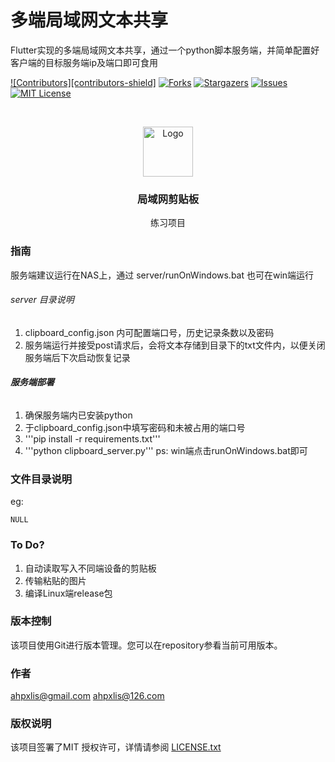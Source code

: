 

# 多端局域网文本共享

Flutter实现的多端局域网文本共享，通过一个python脚本服务端，并简单配置好客户端的目标服务端ip及端口即可食用

<!-- PROJECT SHIELDS -->

[![Contributors][contributors-shield]][contributors-url]
[![Forks][forks-shield]][forks-url]
[![Stargazers][stars-shield]][stars-url]
[![Issues][issues-shield]][issues-url]
[![MIT License][license-shield]][license-url]


<!-- PROJECT LOGO -->
<br />

<p align="center">
  <a href="https://github.com/AHPxLIS/LanClipboard">
    <img src="assests/icons/app_icon.png" alt="Logo" width="80" height="80">
  </a>

  <h3 align="center">局域网剪贴板</h3>
  <p align="center">
    练习项目
  </p>
</p>

### 指南

服务端建议运行在NAS上，通过 server/runOnWindows.bat 也可在win端运行
 
###### server 目录说明

1. clipboard_config.json 内可配置端口号，历史记录条数以及密码
2. 服务端运行并接受post请求后，会将文本存储到目录下的txt文件内，以便关闭服务端后下次启动恢复记录

###### **服务端部署**

1. 确保服务端内已安装python
2. 于clipboard_config.json中填写密码和未被占用的端口号
3. '''pip install -r requirements.txt'''
4. '''python clipboard_server.py'''
ps: win端点击runOnWindows.bat即可


### 文件目录说明
eg:

```
NULL

```
### To Do?
1. 自动读取写入不同端设备的剪贴板
2. 传输粘贴的图片
3. 编译Linux端release包

### 版本控制

该项目使用Git进行版本管理。您可以在repository参看当前可用版本。

### 作者

ahpxlis@gmail.com
ahpxlis@126.com


### 版权说明

该项目签署了MIT 授权许可，详情请参阅 [LICENSE.txt](https://github.com/AHPxLIS/LanClipboard/blob/master/LICENSE.txt)


<!-- links -->
[your-project-path]:AHPxLIS/LanClipboard
[contributors-url]: https://github.com/AHPxLIS/LanClipboard/graphs/contributors
[forks-shield]: https://img.shields.io/github/forks/AHPxLIS/LanClipboard.svg?style=flat-square
[forks-url]: https://github.com/AHPxLIS/LanClipboard/network/members
[stars-shield]: https://img.shields.io/github/stars/AHPxLIS/LanClipboard.svg?style=flat-square
[stars-url]: https://github.com/AHPxLIS/LanClipboard/stargazers
[issues-shield]: https://img.shields.io/github/issues/AHPxLIS/LanClipboard.svg?style=flat-square
[issues-url]: https://img.shields.io/github/issues/AHPxLIS/LanClipboard.svg
[license-shield]: https://img.shields.io/github/license/AHPxLIS/LanClipboard.svg?style=flat-square
[license-url]: https://github.com/AHPxLIS/LanClipboard/blob/master/LICENSE.txt